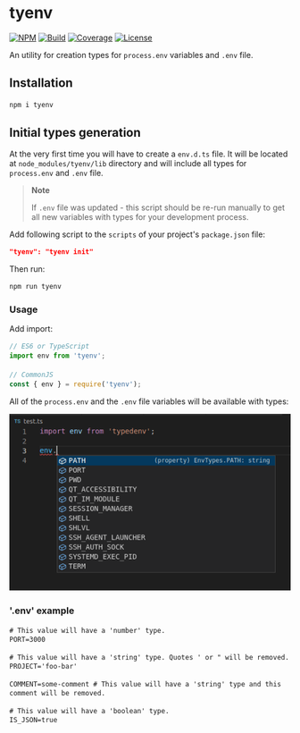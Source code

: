 # tyenv

[![NPM][npm-img]][npm-url]
[![Build][build-img]][build-url]
[![Coverage][coverage-img]][coverage-url]
[![License][license-pic]][license-url]

An utility for creation types for `process.env` variables and `.env` file.

## Installation

```bash
npm i tyenv
```

## Initial types generation

At the very first time you will have to create a `env.d.ts` file.
It will be located at `node_modules/tyenv/lib` directory
and will include all types for `process.env` and `.env` file.

> **Note**
>
> If `.env` file was updated - this script should be re-run manually
> to get all new variables with types for your development process.

Add following script to the `scripts` of your project's `package.json` file:

```json
"tyenv": "tyenv init"
```

Then run:

```bash
npm run tyenv
```

### Usage

Add import:

```ts
// ES6 or TypeScript
import env from 'tyenv';

// CommonJS
const { env } = require('tyenv');
```

All of the `process.env` and the `.env` file variables will be available with types:

<img src="https://github.com/andr-ii/tyenv/blob/master/assets/tyenv.png?raw=true"/>

### '.env' example

```env
# This value will have a 'number' type.
PORT=3000

# This value will have a 'string' type. Quotes ' or " will be removed.
PROJECT='foo-bar'

COMMENT=some-comment # This value will have a 'string' type and this comment will be removed.

# This value will have a 'boolean' type.
IS_JSON=true
```

[npm-img]: https://img.shields.io/npm/v/tyenv.svg?logo=npm
[npm-url]: https://www.npmjs.com/package/tyenv
[build-img]: https://img.shields.io/github/actions/workflow/status/andr-ii/tyenv/build.yml?logo=github
[build-url]: https://github.com/andr-ii/tyenv/actions/workflows/build.yml
[coverage-img]: https://img.shields.io/coverallsCoverage/github/andr-ii/tyenv?label=coverage&logo=jest
[coverage-url]: https://coveralls.io/github/andr-ii/tyenv?branch=master
[license-pic]: https://img.shields.io/github/license/andr-ii/tyenv?color=blue&label=%C2%A9%20license
[license-url]: https://github.com/andr-ii/tyenv/blob/master/LICENSE
